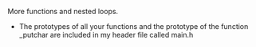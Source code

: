 More functions and nested loops.
-  The prototypes of all your functions and the prototype of the function _putchar are included in my header file called main.h